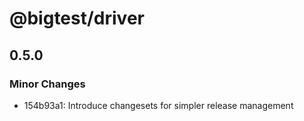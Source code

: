 # @bigtest/driver

## 0.5.0
### Minor Changes

- 154b93a1: Introduce changesets for simpler release management
